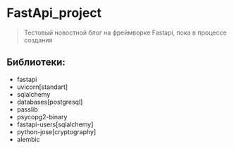 # FastApi_project
> Тестовый новостной блог на фреймворке Fastаpi, пока в процессе создания
## Библиотеки:
* fastapi
* uvicorn[standart]
* sqlalchemy
* databases[postgresql]
* passlib
* psycopg2-binary
* fastapi-users[sqlalchemy]
* python-jose[cryptography]
* alembic
